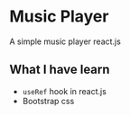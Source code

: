 # Music Player
A simple music player react.js 

## What I have learn
* `useRef` hook in react.js
* Bootstrap css
